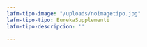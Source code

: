 ```yaml
---
lafm-tipo-image: "/uploads/noimagetipo.jpg"
lafm-tipo-tipo: EurekaSupplementi
lafm-tipo-descripcion: ''

---
```

